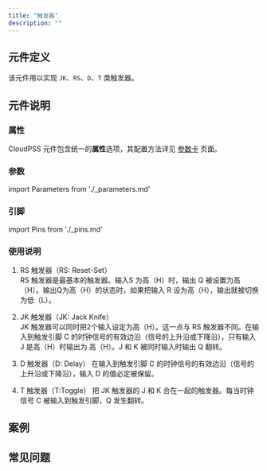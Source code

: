 ```yaml
---
title: "触发器"
description: ""
---
```


## 元件定义
该元件用以实现 `JK`、`RS`、`D`、`T` 类触发器。

## 元件说明



### 属性

CloudPSS 元件包含统一的**属性**选项，其配置方法详见 [参数卡](docs/documents/software/10-xstudio/20-simstudio/40-workbench/20-function-zone/30-design-tab/30-param-panel/index.md) 页面。

### 参数

import Parameters from './_parameters.md'

<Parameters/>

### 引脚

import Pins from './_pins.md'

<Pins/>

### 使用说明
1. RS 触发器（RS: Reset-Set）  
   RS 触发器是最基本的触发器。输入S 为高（H）时，输出 Q 被设置为高（H）。输出Q为高（H）的状态时，如果把输入 R 设为高（H），输出就被切换为低（L）。

2. JK 触发器（JK: Jack Knife）  
   JK 触发器可以同时把2个输入设定为高（H）。这一点与 RS 触发器不同。在输入到触发引脚 C 的时钟信号的有效边沿（信号的上升沿或下降沿），只有输入 J 是高（H）时输出为 高（H）。J 和 K 被同时输入时输出 Q 翻转。

3. D 触发器（D: Delay）
   在输入到触发引脚 C 的时钟信号的有效边沿（信号的上升沿或下降沿），输入 D 的值必定被保留。

4. T 触发器（T:Toggle）
   把 JK 触发器的 J 和 K 合在一起的触发器。每当时钟信号 C 被输入到触发引脚，Q 发生翻转。

## 案例

## 常见问题

